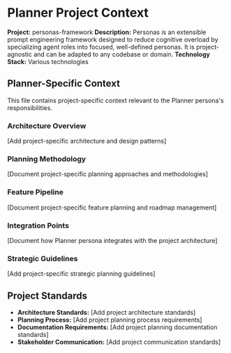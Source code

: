 # Planner Project Context

**Project:** personas-framework
**Description:** Personas is an extensible prompt engineering framework designed to reduce cognitive overload by specializing agent roles into focused, well-defined personas. It is project-agnostic and can be adapted to any codebase or domain.
**Technology Stack:** Various technologies

## Planner-Specific Context

This file contains project-specific context relevant to the Planner persona's responsibilities.

### Architecture Overview

[Add project-specific architecture and design patterns]

### Planning Methodology

[Document project-specific planning approaches and methodologies]

### Feature Pipeline

[Document project-specific feature planning and roadmap management]

### Integration Points

[Document how Planner persona integrates with the project architecture]

### Strategic Guidelines

[Add project-specific strategic planning guidelines]

## Project Standards

- **Architecture Standards:** [Add project architecture standards]
- **Planning Process:** [Add project planning process requirements]
- **Documentation Requirements:** [Add project planning documentation standards]
- **Stakeholder Communication:** [Add project communication standards]
